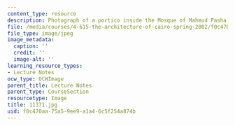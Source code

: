 ```yaml
---
content_type: resource
description: Photograph of a portico inside the Mosque of Mahmud Pasha.
file: /media/courses/4-615-the-architecture-of-cairo-spring-2002/f0c470aa75a59ee9a1a46c5f254a874b_11371.jpg
file_type: image/jpeg
image_metadata:
  caption: ''
  credit: ''
  image-alt: ''
learning_resource_types:
- Lecture Notes
ocw_type: OCWImage
parent_title: Lecture Notes
parent_type: CourseSection
resourcetype: Image
title: 11371.jpg
uid: f0c470aa-75a5-9ee9-a1a4-6c5f254a874b
---
```

